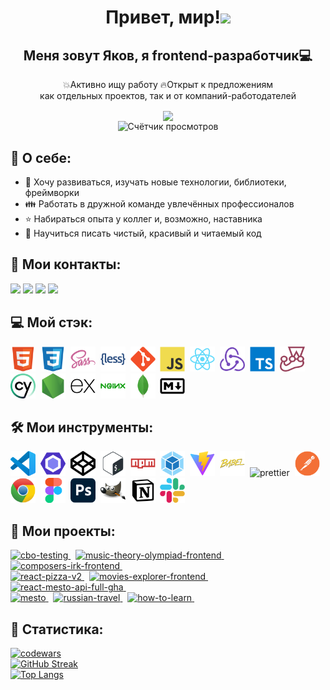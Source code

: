 <h1 align="center">Привет, мир!<img src="https://github.com/TheDudeThatCode/TheDudeThatCode/blob/master/Assets/Hi.gif" width="35" /></h1>
<h2 align="center">Меня зовут Яков, я frontend-разработчик💻</h2>
<p align="center">💥Активно ищу работу 🔥Открыт к предложениям <br>как отдельных проектов, так и от компаний-работодателей</p>
<div align="center"><img align="center" src="https://camo.githubusercontent.com/5352b6b2b973a416adb9f788796e6e861e6ff286d2d83780df8ef7d90d4ca349/68747470733a2f2f6d656469612e67697068792e636f6d2f6d656469612f53576f536b4e36447854737a71494b4571762f67697068792e676966" width="400">
</div>
<div align="center">
  <img src="https://komarev.com/ghpvc/?username=Argayash1&style=flat-square&color=orange" alt="Счётчик просмотров">
</div>

## 👨 О себе:
* 🔭 Хочу развиваться, изучать новые технологии, библиотеки, фреймворки
* 👪 Работать в дружной команде увлечённых профессионалов
* ⭐ Набираться опыта у коллег и, возможно, наставника
* 📝 Научиться писать чистый, красивый и читаемый код


## 📧 Мои контакты:
<div>
  <a href="https://t.me/Yakoffz"><img src="https://img.shields.io/badge/Telegram-00BFFF?style=for-the-badge&logo=Telegram&logoColor=FFFFFF"></a>
  <a href="https://vk.com/zilber_man"><img src="https://img.shields.io/badge/ВКонтакте-blue?style=for-the-badge&logo=VK&logoColor=FFFF"></a>
  <a href="mailto:zilberman-82@mail.ru"><img src="https://img.shields.io/badge/Mail-0000FF?style=for-the-badge&logo=Mail.Ru&logoColor=FFFF"></a>
  <a href="https://www.instagram.com/iakovzilberman"><img src="https://img.shields.io/badge/instagram-DA70D6?style=for-the-badge&logo=Instagram&logoColor=FFFFFF"></a>
</div>


## 💻 Мой стэк:
<div>
  <img src="https://github.com/devicons/devicon/blob/master/icons/html5/html5-original.svg" title="html5" alt="html5" width="40" height="40"/>&nbsp
  <img src="https://github.com/devicons/devicon/blob/master/icons/css3/css3-original.svg" title="css" alt="css" width="40" height="40"/>&nbsp
  <img src="https://github.com/devicons/devicon/blob/master/icons/sass/sass-original.svg" title="sass" alt="sass" width="40" height="40"/>&nbsp
  <img src="https://github.com/devicons/devicon/blob/master/icons/less/less-plain-wordmark.svg" title="less" alt="less" width="40" height="40"/>&nbsp
  <img src="https://github.com/devicons/devicon/blob/master/icons/git/git-original.svg" title="git" alt="git" width="40" height="40"/>&nbsp
  <img src="https://github.com/devicons/devicon/blob/master/icons/javascript/javascript-original.svg" title="javascript" alt="javascript" width="40" height="40"/>&nbsp
  <img src="https://github.com/devicons/devicon/blob/master/icons/react/react-original.svg" title="reactjs" alt="reactjs" width="40" height="40"/>&nbsp
  <img src="https://github.com/devicons/devicon/blob/master/icons/redux/redux-original.svg" title="redux/rtk" alt="redux" width="40" height="40"/>&nbsp
  <img src="https://github.com/devicons/devicon/blob/master/icons/typescript/typescript-original.svg" title="typescript" alt="typescript" width="40" height="40"/>&nbsp
  <img src="https://github.com/devicons/devicon/blob/master/icons/jest/jest-plain.svg" title="jest.js" alt="jest.js" width="40" height="40"/>&nbsp
  <img src="https://github.com/devicons/devicon/blob/master/icons/cypressio/cypressio-original.svg" title="cypress.js" alt="jest.js" width="40" height="40"/>&nbsp
  <img src="https://github.com/devicons/devicon/blob/master/icons/nodejs/nodejs-original.svg" title="nodejs" alt="nodejs" width="40" height="40"/>&nbsp
  <img src="https://github.com/devicons/devicon/blob/master/icons/express/express-original.svg" title="express" alt="express" width="40" height="40"/>&nbsp
  <img src="https://github.com/devicons/devicon/blob/master/icons/nginx/nginx-original.svg" title="nginx" alt="nginx" width="40" height="40"/>&nbsp
  <img src="https://github.com/devicons/devicon/blob/master/icons/mongodb/mongodb-original.svg" title="mongodb" alt="mongodb" width="40" height="40"/>&nbsp
  <img src="https://github.com/devicons/devicon/blob/master/icons/markdown/markdown-original.svg" title="markdown" alt="jest.js" width="40" height="40"/>&nbsp
</div>


## 🛠 Мои инструменты:
<div>
  <img src="https://github.com/devicons/devicon/blob/master/icons/vscode/vscode-original.svg" title="vs-code" alt="vs-code" width="40" height="40"/>&nbsp
  <img src="https://github.com/devicons/devicon/blob/master/icons/eslint/eslint-original.svg" title="eslint" alt="eslint" width="40" height="40"/>&nbsp
  <img src="https://github.com/devicons/devicon/blob/master/icons/codepen/codepen-original.svg" title="codepen" alt="codepen" width="40" height="40"/>&nbsp
  <img src="https://github.com/devicons/devicon/blob/master/icons/bash/bash-original.svg" title="git bash" alt="git bash" width="40" height="40"/>&nbsp
  <img src="https://github.com/devicons/devicon/blob/master/icons/npm/npm-original-wordmark.svg" title="npm" alt="npm" width="40" height="40"/>&nbsp
  <img src="https://github.com/devicons/devicon/blob/master/icons/webpack/webpack-original.svg" title="webpack" alt="webpack" width="40" height="40"/>&nbsp
  <img src="https://github.com/devicons/devicon/blob/master/icons/vitejs/vitejs-original.svg" title="vite" alt="vite" width="40" height="40"/>&nbsp
  <img src="https://github.com/devicons/devicon/blob/master/icons/babel/babel-original.svg" title="babel" alt="babel" width="40" height="40"/>&nbsp
  <img src="https://github.com/Argayash1/Argayash1/assets/113699485/35821034-1e18-4235-95ae-948ce0bd615f" title="prettier" alt="prettier" width="40" height="40"/>&nbsp
  <img src="https://github.com/devicons/devicon/blob/master/icons/postman/postman-original.svg" title="postman" alt="postman" width="40" height="40"/>&nbsp
  <img src="https://github.com/devicons/devicon/blob/master/icons/chrome/chrome-original.svg" title="chrome" alt="chrome" width="40" height="40"/>&nbsp
  <img src="https://github.com/devicons/devicon/blob/master/icons/figma/figma-original.svg" title="figma" alt="figma" width="40" height="40"/>&nbsp
  <img src="https://github.com/devicons/devicon/blob/master/icons/photoshop/photoshop-plain.svg" title="photoshop" alt="photoshop" width="40" height="40"/>&nbsp
  <img src="https://github.com/devicons/devicon/blob/master/icons/gimp/gimp-original.svg" title="gimp" alt="gimp" width="40" height="40"/>&nbsp;
  <img src="https://github.com/devicons/devicon/blob/master/icons/notion/notion-original.svg" title="notion" alt="notion" width="40" height="40"/>&nbsp;
  <img src="https://github.com/devicons/devicon/blob/master/icons/slack/slack-original.svg" title="slack" alt="slack" width="40" height="40"/>&nbsp;
</div>

## 🎨 Мои проекты:
<div>
  <div>
<a href="https://github.com/Argayash1/cbo-testing">
    <img src="https://github.com/user-attachments/assets/14f819c6-3c70-44d5-9522-aa9bb25f6aaf" title="cbo-testing" alt="cbo-testing" width="230" height="170"> 
</a>&nbsp;
<a href="https://github.com/Argayash1/music-theory-olympiad-frontend">
      <img src="https://github.com/Argayash1/Argayash1/assets/113699485/8343689a-a260-48b2-b573-8949fa47e5f3" title="music-theory-olympiad-frontend" alt="music-theory-olympiad-frontend" width="230" height="170"> 
</a>&nbsp;
    <a href="https://github.com/Argayash1/composers-irk-frontend">
      <img src="https://github.com/Argayash1/Argayash1/assets/113699485/c978f330-e386-496d-b3be-ec9c803eb1e3" title="composers-irk-frontend" alt="composers-irk-frontend" width="230" height="170"> 
    </a>&nbsp;
  </div>
  <div>
<a href="https://github.com/Argayash1/react-pizza-v2">
      <img src="https://github.com/Argayash1/Argayash1/assets/113699485/dea8ddd9-89dc-498c-9778-a7484fb2e5c5" title="react-pizza-v2" alt="react-pizza-v2" width="230" height="170"> 
</a>&nbsp;
<a href="https://github.com/Argayash1/movies-explorer-frontend">
      <img src="https://github.com/Argayash1/Argayash1/assets/113699485/44763d23-c976-460d-b817-ca04eae9389f" title="movies-explorer-frontend" alt="movies-explorer-frontend" width="230" height="170"> 
    </a>&nbsp; 
    <a href="https://github.com/Argayash1/react-mesto-api-full-gha">
      <img src="https://user-images.githubusercontent.com/113699485/222625978-8c89e6fa-e058-4f61-9aa1-32b9e46047b4.jpg" title="react-mesto-api-full-gha" alt="react-mesto-api-full-gha" width="230" height="170"> 
    </a>&nbsp;

    
  </div>
  <div>
<a href="https://github.com/Argayash1/mesto">
    <img src="https://user-images.githubusercontent.com/113699485/222885885-8aeb48bd-3a7e-4302-b242-6048c8ae7121.jpg" title="mesto" alt="mesto" width="230" height="170">
</a>&nbsp;
<a href="https://github.com/Argayash1/russian-travel">
      <img src="https://user-images.githubusercontent.com/113699485/222904196-a8bef537-407f-404b-880a-400121bbe52c.jpg" title="russian-travel" alt="russian-travel" width="230" height="170">
    </a>&nbsp;
<a href="https://github.com/Argayash1/how-to-learn">
      <img src="https://user-images.githubusercontent.com/113699485/222951217-a5465cb1-7ffc-4201-b262-ec0b99b11e49.jpg" title="how-to-learn" alt="how-to-learn" width="230" height="170">
</a>&nbsp;
</div>
</div>



## 🔎 Статистика:
[![codewars](https://www.codewars.com/users/Argayash1/badges/large)](https://www.codewars.com/users/Argayash1)   
[![GitHub Streak](http://github-readme-streak-stats.herokuapp.com?user=Argayash1&theme=default&background=FFFFFF&locale=ru)](https://git.io/streak-stats)<br>
[![Top Langs](https://github-readme-stats.vercel.app/api/top-langs/?username=Argayash1&layout=compact&theme=default&locale=ru&card_width=495)](https://github.com/anuraghazra/github-readme-stats)
